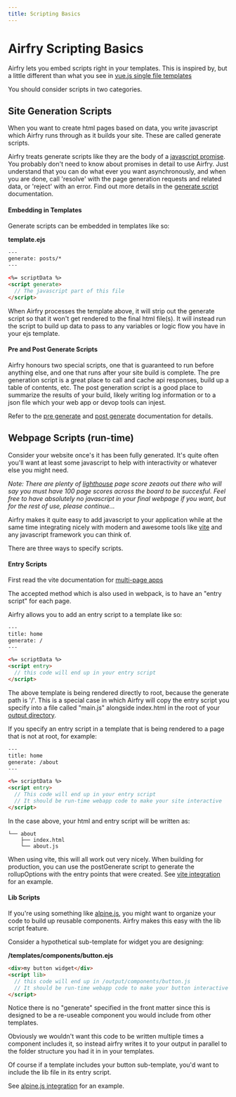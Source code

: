 ```yaml
---
title: Scripting Basics
---
```


# Airfry Scripting Basics

Airfry lets you embed scripts right in your templates. This is inspired by, but a little different than what you see in [vue.js single file templates](https://vuejs.org/v2/guide/single-file-components.html)

You should consider scripts in two categories.

## Site Generation Scripts

When you want to create html pages based on data, you write javascript which Airfry runs through as it builds your site. These are called generate scripts.

Airfry treats generate scripts like they are the body of a [javascript promise](https://developer.mozilla.org/en-US/docs/Web/JavaScript/Reference/Global_Objects/Promise). You probably don't need to know about promises in detail to use Airfry. Just understand that you can do what ever you want asynchronously, and when you are done, call 'resolve' with the page generation requests and related data, or 'reject' with an error. Find out more details in the [generate script](/docs/output/generateScript/) documentation.

#### Embedding in Templates

Generate scripts can be embedded in templates like so:

**template.ejs**

```html
---
generate: posts/*
---

<%= scriptData %>
<script generate>
  // The javascript part of this file
</script>
```

When Airfry processes the template above, it will strip out the generate script so that it won't get rendered to the final html file(s). It will instead run the script to build up data to pass to any variables or logic flow you have in your ejs template.

#### Pre and Post Generate Scripts

Airfry honours two special scripts, one that is guaranteed to run before anything else, and one that runs after your site build is complete. The pre generation script is a great place to call and cache api responses, build up a table of contents, etc. The post generation script is a good place to summarize the results of your build, likely writing log information or to a json
file which your web app or devop tools can injest.

Refer to the [pre generate](/docs/input/preGenerate/) and [post generate](/docs/output/postGenerate/) documentation for details.

## Webpage Scripts (run-time)

Consider your website once's it has been fully generated. It's quite often you'll want at least some javascript to help with interactivity or whatever else you might need.

_Note: There are plenty of [lighthouse](https://developers.google.com/web/tools/lighthouse) page score zeaots out there who will say you must have 100 page scores across the board to be succesful. Feel free to have absolutely no javascript in your final webpage if you want, but for the rest of use, please continue..._

Airfry makes it quite easy to add javascript to your application while at the same time integrating nicely with modern and awesome tools like [vite](https://vitejs.dev/) and any javascript framework you can think of.

There are three ways to specify scripts.

#### Entry Scripts

First read the vite documentation for [multi-page apps](https://vitejs.dev/guide/build.html#multi-page-app)

The accepted method which is also used in webpack, is to have an "entry script" for each page.

Airfry allows you to add an entry script to a template like so:

```html
---
title: home
generate: /
---

<%= scriptData %>
<script entry>
  // this code will end up in your entry script
</script>
```

The above template is being rendered directly to root, because the generate path is '/'. This is a special case in which Airfry will copy the entry script you specify into a file called "main.js" alongside index.html in the root of your [output directory](/docs/setup/).

If you specify an entry script in a template that is being rendered to a page that is not at root, for example:

```html
---
title: home
generate: /about
---

<%= scriptData %>
<script entry>
  // This code will end up in your entry script
  // It should be run-time webapp code to make your site interactive
</script>
```

In the case above, your html and entry script will be written as:

```
└── about
    ├── index.html
    └── about.js
```

When using vite, this will all work out very nicely. When building for production, you can use the postGenerate script to generate the rollupOptions with the entry points that were created. See [vite integration](/docs/integration/vite) for an example.

#### Lib Scripts

If you're using something like [alpine.js](https://alpinejs.dev/), you might want to organize your code to build up reusable components. Airfry makes this easy with the lib script feature.

Consider a hypothetical sub-template for widget you are designing:

**/templates/components/button.ejs**

```html
<div>my button widget</div>
<script lib>
  // this code will end up in /output/components/button.js
  // It should be run-time webapp code to make your button interactive
</script>
```

Notice there is no "generate" specified in the front matter since this is designed to be a re-useable component you would include from other templates.

Obviously we wouldn't want this code to be written multiple times a component includes it, so instead airfry writes it to your output in parallel to the folder structure you had it in in your templates.

Of course if a template includes your button sub-template, you'd want to include the lib file in its entry script.

See [alpine.js integration](/docs/integration/alpinejs) for an example.
